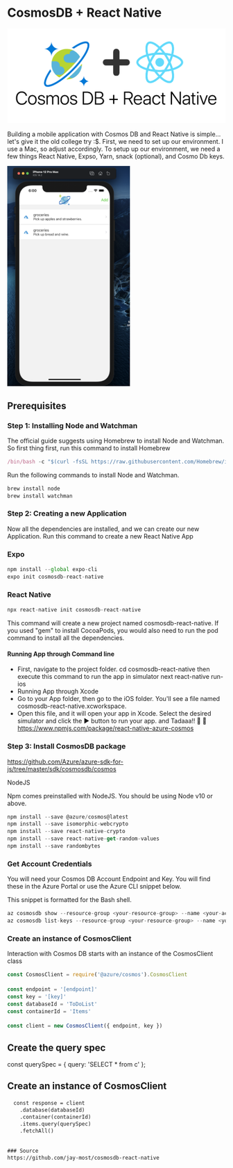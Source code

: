 # CosmosDB + React Native
<img src="https://github.com/jay-most/cosmosdb-react-native/blob/master/assets/splash_image.png">


Building a mobile application with Cosmos DB and React Native is simple… let's give it the old college try :$. First, we need to set up our environment. I use a Mac, so adjust accordingly. To setup up our environment, we need a few things React Native, Expso, Yarn, snack (optional), and Cosmo Db keys.

<img src="https://github.com/jay-most/cosmosdb-react-native/blob/master/images/Screen%20Shot%202020-11-18%20at%206.00.48%20AM.png" width="283" height="507">

## Prerequisites

### Step 1: Installing Node and Watchman
The official guide suggests using Homebrew to install Node and Watchman. So first thing first, run this command to install Homebrew
```javascript
/bin/bash -c "$(curl -fsSL https://raw.githubusercontent.com/Homebrew/install/master/install.sh)"
```
Run the following commands to install Node and Watchman.
```javascript
brew install node
brew install watchman
```
[^1]: Make sure you have an 8.3 or newer version of node.

### Step 2: Creating a new Application
Now all the dependencies are installed, and we can create our new Application. Run this command to create a new React Native App

### Expo
```javascript
npm install --global expo-cli
expo init cosmosdb-react-native
```

### React Native
```javascript
npx react-native init cosmosdb-react-native
```

This command will create a new project named cosmosdb-react-native. If you used "gem" to install CocoaPods, you would also need to run the pod command to install all the dependencies.

#### Running App through Command line
* First, navigate to the project folder. cd cosmosdb-react-native
then execute this command to run the app in simulator next react-native run-ios
* Running App through Xcode
* Go to your App folder, then go to the iOS folder. You'll see a file named cosmosdb-react-native.xcworkspace.
* Open this file, and it will open your app in Xcode. Select the desired simulator and click the ▶️ button to run your app. and Tadaaa!! 🎉 🎊 https://www.npmjs.com/package/react-native-azure-cosmos
  
### Step 3: Install CosmosDB package
https://github.com/Azure/azure-sdk-for-js/tree/master/sdk/cosmosdb/cosmos

NodeJS

Npm comes preinstalled with NodeJS. You should be using Node v10 or above.
```javascript
npm install --save @azure/cosmos@latest
npm install --save isomorphic-webcrypto
npm install --save react-native-crypto
npm install --save react-native-get-random-values
npm install --save randombytes
```
### Get Account Credentials
You will need your Cosmos DB Account Endpoint and Key. You will find these in the Azure Portal or use the Azure CLI snippet below. 

This snippet is formatted for the Bash shell.

```javascript
az cosmosdb show --resource-group <your-resource-group> --name <your-account-name> --query documentEndpoint --output tsv
az cosmosdb list-keys --resource-group <your-resource-group> --name <your-account-name> --query documentEndpoint --output tsv
```

### Create an instance of CosmosClient
Interaction with Cosmos DB starts with an instance of the CosmosClient class
```javascript
const CosmosClient = require('@azure/cosmos').CosmosClient

const endpoint = '[endpoint]'
const key = '[key]'
const databaseId = 'ToDoList'
const containerId = 'Items'

const client = new CosmosClient({ endpoint, key })
```
## Create the query spec
const querySpec = {
  query: 'SELECT * from c'
};

## Create an instance of CosmosClient
      const response = client
        .database(databaseId)
        .container(containerId)
        .items.query(querySpec)
        .fetchAll()
```

### Source
https://github.com/jay-most/cosmosdb-react-native
